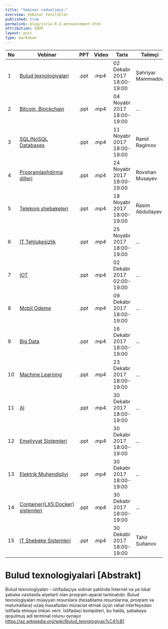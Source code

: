 ```yaml
---
title: "Vebinar cədvəlimiz:"
overview: Vebinar Yeniliklər
published: true
permalink: blog/istio-0.2-announcement.html
attribution: GOUP
layout: post
type: markdown
---
```



|No| Vebinar | PPT|Video |Tarix|Təlimçi|Qeydiyyat|
|------|----------------------|---------|---|-----|------|----|
|1| [Bulud texnologiyalari](#Bulud) |.ppt|.mp4|02 Dekabr 2017 18:00-19:00|Şəhriyar Məmmədov|Link|
|2| [Bitcoin, Blockchain](#Bulud) |.ppt|.mp4|04 Noyabr 2017 18:00-19:00|...|Link|
|3| [SQL/NoSQL Databases](#Bulud) |.ppt|.mp4|11 Noyabr 2017 18:00-19:00|Ramil Ragimov|Link|
|4| [Proqramlashdirma dilleri](#Bulud) |.ppt|.mp4|24 Noyabr 2017 18:00-19:00|Rovshan Musayev|Link|
|5| [Telekom shebekeleri](#Bulud) |.ppt|.mp4|18 Noyabr 2017 18:00-19:00|Rasim Abdullayev|Link|
|6| [IT Tehlukesizlik](#Bulud) |.ppt|.mp4|25 Noyabr 2017 18:00-19:00|...|Link|
|7| [IOT](#Bulud) |.ppt|.mp4|02 Dekabr 2017 02:00-19:00|...|Link|
|8| [Mobil Odeme](#Bulud) |.ppt|.mp4|09 Dekabr 2017 18:00-19:00|...|Link|
|9| [Big Data](#Bulud) |.ppt|.mp4|16 Dekabr 2017 18:00-19:00|...|Link|
|10|[Machine Learning](#Bulud) |.ppt|.mp4|23 Dekabr 2017 18:00-19:00|...|Link|
|11|[AI](#Bulud) |.ppt|.mp4|30 Dekabr 2017 18:00-19:00|...|Link|
|12|[Emeliyyat Sistemleri](#Bulud) |.ppt|.mp4|30 Dekabr 2017 18:00-19:00|...|Link|
|13|[Elektrik Muhendisliyi](#Bulud) |.ppt|.mp4|30 Dekabr 2017 18:00-19:00|...|Link|
|14|[Container(LXS,Docker) sistemleri](#Bulud) |.ppt|.mp4|30 Dekabr 2017 18:00-19:00|...|Link|
|15|[IT Shebeke Sistemleri](#Bulud) |.ppt|.mp4|30 Dekabr 2017 18:00-19:00|Tahir Sultanov|Link|

# Bulud texnologiyalari [Abstrakt]


Bulud texnologiyaları – istifadəçiyə xidmət şəklində İnternet və ya lokal şəbəkə vasitəsilə əlyetərli olan proqram-aparat təminatıdır. Bulud texnologiyaları müəyyən resurslara (hesablama resurslarına, proqram və məlumatlara) uzaq məsafədən müraciət etmək üçün rahat interfeysdən istifadə etməyə imkan verir. İstifadəçi kompüteri, bu halda, şəbəkəyə qoşulmuş adi terminal rolunu oynayır 
https://az.wikipedia.org/wiki/Bulud_texnologiyas%C4%B1


<!--end_excerpt-->

